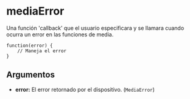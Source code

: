 mediaError
==========

Una función 'callback' que el usuario especificara y se llamara cuando ocurra un error en las funciones de media.

    function(error) {
        // Maneja el error
    }

Argumentos
----------

- __error:__ El error retornado por el dispositivo. (`MediaError`)
